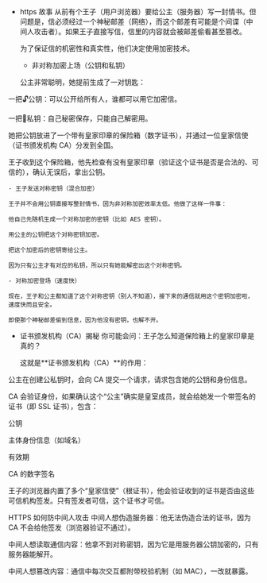 - https 故事
    从前有个王子（用户浏览器）要给公主（服务器）写一封情书。但问题是，信必须经过一个神秘邮差（网络），而这个邮差有可能是个间谍（中间人攻击者）。如果王子直接写信，信里的内容就会被邮差偷看甚至篡改。

    为了保证信的机密性和真实性，他们决定使用加密技术。

    - 非对称加密上场（公钥和私钥）

    公主非常聪明，她提前生成了一对钥匙：

一把🔓公钥：可以公开给所有人，谁都可以用它加密信。

一把🔐私钥：自己秘密保存，只能自己解密用。

她把公钥放进了一个带有皇家印章的保险箱（数字证书），并通过一位皇家信使（证书颁发机构 CA）分发到全国。

王子收到这个保险箱，他先检查有没有皇家印章（验证这个证书是否是合法的、可信的），确认无误后，拿出公钥。

    - 王子发送对称密钥（混合加密）

    王子并不会用公钥直接写整封情书，因为非对称加密效率太低。他做了这样一件事：

    他自己先随机生成一个对称加密的密钥（比如 AES 密钥）。

    用公主的公钥把这个对称密钥加密。

    把这个加密后的密钥寄给公主。

    因为只有公主才有对应的私钥，所以只有她能解密出这个对称密钥。

    - 对称加密登场（速度快）

    现在，王子和公主都知道了这个对称密钥（别人不知道），接下来的通信就用这个密钥加密啦，速度快而且安全。

    即使那个神秘邮差偷到信息，因为他没有密钥，也解不开。

- 证书颁发机构（CA）揭秘
    你可能会问：王子怎么知道保险箱上的皇家印章是真的？


    这就是**证书颁发机构（CA）**的作用：

公主在创建公私钥时，会向 CA 提交一个请求，请求包含她的公钥和身份信息。

CA 会验证身份，如果确认这个“公主”确实是皇室成员，就会给她发一个带签名的证书（即 SSL 证书），包含：

公钥

主体身份信息（如域名）

有效期

CA 的数字签名

王子的浏览器内置了多个“皇家信使”（根证书），他会验证收到的证书是否由这些可信机构签发。只有签发者可信，这个证书才可信。


HTTPS 如何防中间人攻击
中间人想伪造服务器：他无法伪造合法的证书，因为 CA 不会给他签发（浏览器验证不通过）。

中间人想读取通信内容：他拿不到对称密钥，因为它是用服务器公钥加密的，只有服务器能解开。

中间人想篡改内容：通信中每次交互都附带校验机制（如 MAC），一改就暴露。